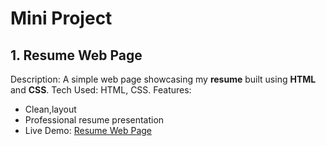 # Mini Project

## 1. Resume Web Page
Description: A simple web page showcasing my **resume** built using **HTML** and **CSS**.
Tech Used: HTML, CSS.
Features:
  - Clean,layout
  - Professional resume presentation
- Live Demo: [Resume Web Page](https://rajath-h-m.github.io/resume_web_page/)  
  
